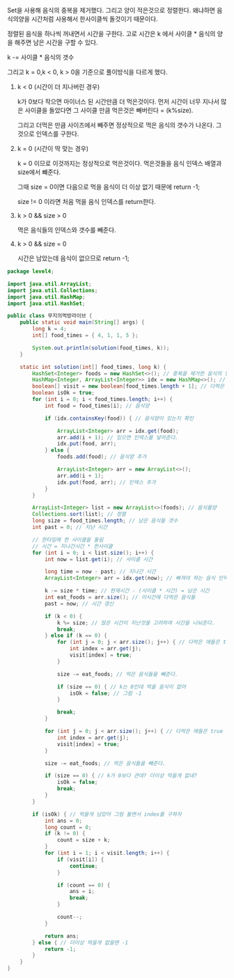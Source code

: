 Set을 사용해 음식의 중복을 제거했다. 그리고 양이 적은것으로 정렬한다. 왜냐하면 음식의양을 시간처럼 사용해서 한사이클씩 돌것이기 때문이다.

정렬된 음식을 하나씩 꺼내면서 시간을 구한다. 고로 시간은 k 에서 사이클 * 음식의 양을 해주면 남은 시간을 구할 수 있다.

k -= 사이클 * 음식의 갯수

그리고 k = 0,k < 0, k > 0을 기준으로 풀이방식을 다르게 했다.

1. k < 0 (시간이 더 지나버린 경우)

   k가 0보다 작으면 마이너스 된 시간만큼 더 먹은것이다. 먼저 시간이 너무 지나서 많은 사이클을 돌았다면 그 사이클 만큼 먹은것은 빼버린다 = (k%size).

   그리고 더먹은 만큼 사이즈에서 빼주면 정상적으로 먹은 음식의 갯수가 나온다. 그것으로 인덱스를 구한다. 

2. k = 0 (시간이 딱 맞는 경우)

   k = 0 이므로 이것까지는 정상적으로 먹은것이다. 먹은것들을 음식 인덱스 배열과 size에서 뺴준다.

   그때 size = 0이면 다음으로 먹을 음식이 더 이상 없기 때문에 return -1;

   size != 0 이라면 처음 먹을 음식 인덱스를 return한다.

3. k > 0 && size > 0

   먹은 음식들의 인덱스와 갯수를 빼준다.

4. k > 0 && size = 0

   시간은 남았는데 음식이 없으므로 return -1;

   

   

```java
package level4;

import java.util.ArrayList;
import java.util.Collections;
import java.util.HashMap;
import java.util.HashSet;

public class 무지의먹방라이브 {
    public static void main(String[] args) {
        long k = 4;
        int[] food_times = { 4, 1, 1, 5 };

        System.out.println(solution(food_times, k));
    }

    static int solution(int[] food_times, long k) {
        HashSet<Integer> foods = new HashSet<>(); // 중복을 제거한 음식의 양
        HashMap<Integer, ArrayList<Integer>> idx = new HashMap<>(); // 음식의양, 인덱스 list
        boolean[] visit = new boolean[food_times.length + 1]; // 다먹은 음식인지 확인하기
        boolean isOk = true;
        for (int i = 0; i < food_times.length; i++) {
            int food = food_times[i]; // 음식양

            if (idx.containsKey(food)) { // 음식양이 있는지 확인

                ArrayList<Integer> arr = idx.get(food);
                arr.add(i + 1); // 있으면 인덱스를 넣어준다.
                idx.put(food, arr);
            } else {
                foods.add(food); // 음식양 추가

                ArrayList<Integer> arr = new ArrayList<>();
                arr.add(i + 1);
                idx.put(food, arr); // 인덱스 추가
            }
        }

        ArrayList<Integer> list = new ArrayList<>(foods); // 음식물양
        Collections.sort(list); // 정렬
        long size = food_times.length; // 남은 음식들 갯수
        int past = 0; // 지난 시간

        // 한타임에 한 사이클을 돌림
        // 시간 = 지나간시간 * 한사이클
        for (int i = 0; i < list.size(); i++) {
            int now = list.get(i); // 사이클 시간

            long time = now - past; // 지나간 시간
            ArrayList<Integer> arr = idx.get(now); // 빠져야 하는 음식 인덱스들

            k -= size * time; // 현재시간 - (사이클 * 시간) = 남은 시간
            int eat_foods = arr.size(); // 이시간에 다먹은 음식들
            past = now; // 시간 갱신

            if (k < 0) {
                k %= size; // 많은 시간이 지난것을 고려하여 시간을 나눠준다.
                break;
            } else if (k == 0) {
                for (int j = 0; j < arr.size(); j++) { // 다먹은 애들은 true
                    int index = arr.get(j);
                    visit[index] = true;
                }

                size -= eat_foods; // 먹은 음식들을 빼준다.

                if (size == 0) { // k는 0인데 먹을 음식이 없어
                    isOk = false; // 그럼 -1
                }

                break;
            }

            for (int j = 0; j < arr.size(); j++) { // 다먹은 애들은 true
                int index = arr.get(j);
                visit[index] = true;
            }

            size -= eat_foods; // 먹은 음식들을 빼준다.

            if (size == 0) { // k가 0보다 큰데? 더이상 먹을게 없네?
                isOk = false;
                break;
            }
        }

        if (isOk) { // 먹을게 남았어 그럼 돌면서 index를 구하자
            int ans = 0;
            long count = 0;
            if (k != 0) {
                count = size + k;
            }
            for (int i = 1; i < visit.length; i++) {
                if (visit[i]) {
                    continue;
                }

                if (count == 0) {
                    ans = i;
                    break;
                }

                count--;
            }

            return ans;
        } else { // 더이상 먹을게 없을땐 -1
            return -1;
        }
    }
}
```

